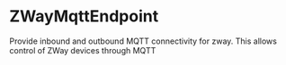 # ZWayMqttEndpoint
Provide inbound and outbound MQTT connectivity for zway. This allows control of ZWay devices through MQTT